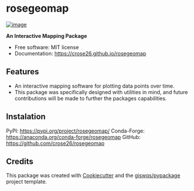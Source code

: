 # rosegeomap


[![image](https://img.shields.io/pypi/v/rosegeomap.svg)](https://pypi.python.org/pypi/rosegeomap)


**An Interactive Mapping Package**


-   Free software: MIT license
-   Documentation: https://crose26.github.io/rosegeomap
    

## Features
-   An interactive mapping software for plotting data points over time.
-   This package was specifically designed with utilities in mind, and future contributions will be made to further the packages capabilities.

## Instalation
PyPI: https://pypi.org/project/rosegeomap/
Conda-Forge: https://anaconda.org/conda-forge/rosegeomap
GitHub: https://github.com/crose26/rosegeomap

## Credits

This package was created with [Cookiecutter](https://github.com/cookiecutter/cookiecutter) and the [giswqs/pypackage](https://github.com/giswqs/pypackage) project template.
